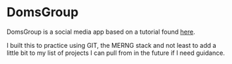 # DomsGroup

DomsGroup is a social media app based on a tutorial found [here](https://www.youtube.com/watch?v=n1mdAPFq2Os).

I built this to practice using GIT, the MERNG stack and not least to add a little bit to my list of projects I can pull from in the future if I need guidance.
